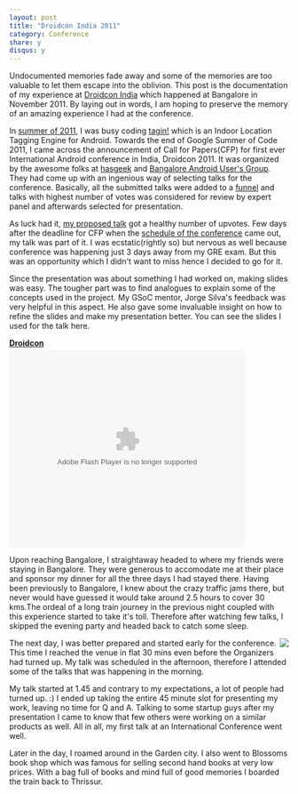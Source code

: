 ```yaml
---
layout: post
title: "Droidcon India 2011"
category: Conference 
share: y
disqus: y
---
```


Undocumented memories fade away and some of the memories are too valuable to let them
escape into the oblivion. This post is the documentation of my experience at [Droidcon India](http://droidcon.in/2011/) which
happened at Bangalore in November 2011. By laying out in words, I am hoping to preserve the  memory
of an amazing experience I had at the conference.

In [summer of 2011](http://primux.in/projects/2012/02/06/summer-of-11-story-of-my-gsoc-application/), I was busy coding [tagin!](http://wiki.mobile-accessibility.idrc.ocad.ca/w/Tagin!) which is an Indoor Location 
Tagging Engine for Android. Towards the end of Google Summer of Code 2011, I came across the 
announcement of Call for Papers(CFP) for first ever International Android conference in India, 
Droidcon 2011. It was organized by the awesome folks at [hasgeek](http://hasgeek.com/) and [Bangalore Android User's Group](http://www.meetup.com/blrdroid/).
They had come up with an ingenious way of selecting talks for the conference. Basically, all the submitted 
talks were added to a [funnel](http://funnel.hasgeek.com/droidcon/) and talks with highest number of votes was considered for 
review  by expert panel and afterwards selected for presentation.

As luck had it, [my proposed talk](http://funnel.hasgeek.com/droidcon/70-indoor-location-tagging-engine) got a healthy number of upvotes. Few days after the 
deadline for CFP when the [schedule of the conference](http://droidcon.in/2011/schedule/) came out, 
my talk was part of it. I was ecstatic(rightly so) but nervous as well because conference was happening 
just 3 days away from my GRE exam. But this was an opportunity which I didn't want to miss hence I 
decided to go for it.

Since the presentation was about something I had worked on, making slides was easy. 
The tougher part was to find analogues to explain some of the concepts used in the project. 
My GSoC mentor, Jorge Silva's feedback was very helpful in this aspect. He also gave 
some invaluable insight on how to refine the slides and make my presentation better. You can see the slides I used 
for the talk here.

<div style="width:425px" id="__ss_13530424"><strong style="display:block;margin:12px 0 4px"><a href="http://www.slideshare.net/primal007/droidcon-primal-13530424" title="Droidcon primal">Droidcon </a></strong><object id="__sse13530424" width="425" height="355"><param name="movie" value="http://static.slidesharecdn.com/swf/ssplayer2.swf?doc=droidconprimal-120703133919-phpapp01&stripped_title=droidcon-primal-13530424&userName=primal007" /><param name="allowFullScreen" value="true"/><param name="allowScriptAccess" value="always"/><param name="wmode" value="transparent"/><embed name="__sse13530424" src="http://static.slidesharecdn.com/swf/ssplayer2.swf?doc=droidconprimal-120703133919-phpapp01&stripped_title=droidcon-primal-13530424&userName=primal007" type="application/x-shockwave-flash" allowscriptaccess="always" allowfullscreen="true" wmode="transparent" width="425" height="355"></embed></object></div> 

Upon reaching Bangalore, I straightaway headed to where my friends were staying in Bangalore.
They were generous to accomodate me at their place and sponsor my dinner for all the three days
I had stayed there.  Having been previously to Bangalore, I knew about the crazy traffic jams there, 
but never would have guessed it would take around 2.5 hours to cover 30 kms.The ordeal of a long train journey in 
the previous night coupled with this experience started to take it's toll. Therefore after watching few talks, I skipped the 
evening party and headed back to catch some sleep.

<div style="float: right"><img src="http://farm8.staticflickr.com/7003/6393426149_ae32e1e60a_n.jpg"></div>

The next day, I was better prepared and started early for the conference. This time I reached the venue
in flat 30 mins even before the Organizers had turned up. My talk was scheduled in the afternoon, 
therefore I attended some of the talks that was happening in the morning. 

My talk started at 1.45 and contrary to my expectations, a lot of people had turned up. :)
I ended up taking the entire 45 minute slot for presenting my work, leaving no time for Q and A. 
Talking to some startup guys after my presentation I came to know that few others 
were working on a similar products as well. All in all, my first talk at an International Conference
went well. 

Later in the day, I roamed around in the Garden city. I also went to Blossoms book shop which was famous
for selling second hand books at very low prices. With a bag full of books and mind full of good memories
I boarded the train back to Thrissur.
